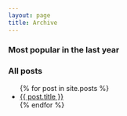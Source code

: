 ```yaml
---
layout: page
title: Archive
---
```


### Most popular in the last year

[//]: # ()
[//]: # (* [Dockerized build environments for C/C++ projects]&#40;/dockerized-cpp-build&#41;)

[//]: # (* [Configuring core dumps in docker]&#40;/how-to-configure-core-dump-in-docker-container&#41;)

[//]: # (* [std::shared_ptr is an anti-pattern]&#40;/shared-ptr-is-evil/&#41;)

[//]: # (* [The "moving" truth behind std::optional]&#40;/the-state-of-std-optional-after-move/&#41;)

[//]: # (### Most popular in 2021)

[//]: # ()
[//]: # (* [Configuring core dumps in docker]&#40;/how-to-configure-core-dump-in-docker-container&#41;)

[//]: # (* [Implementations of std::async and how they might Affect Applications]&#40;/std-async-implementations/&#41;)

[//]: # (* [How to enable in-band FEC for Opus codec]&#40;/how-to-enable-in-band-fec-for-opus-codec/&#41;)

[//]: # (* [std::shared_ptr is an anti-pattern]&#40;/shared-ptr-is-evil/&#41;)

### All posts

<div class="post">
	<ul>
	  {% for post in site.posts %}
	    <li><a href="{{ post.url }}">{{ post.title }}</a></li>
	  {% endfor %}
	</ul>
</div>
